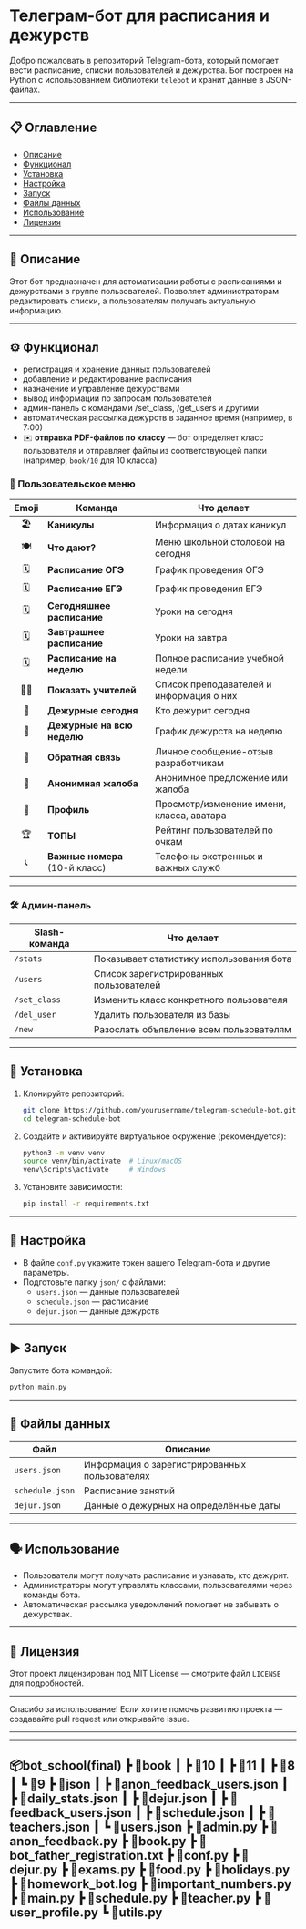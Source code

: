 # Телеграм-бот для расписания и дежурств

Добро пожаловать в репозиторий Telegram-бота, который помогает вести расписание, списки пользователей и дежурства.
Бот построен на Python с использованием библиотеки `telebot` и хранит данные в JSON-файлах.

---

## 📋 Оглавление

* [Описание](#-описание)
* [Функционал](#-функционал)
* [Установка](#-установка)
* [Настройка](#-настройка)
* [Запуск](#-запуск)
* [Файлы данных](#-файлы-данных)
* [Использование](#-использование)
* [Лицензия](#-лицензия)

---

## 📝 Описание

Этот бот предназначен для автоматизации работы с расписаниями и дежурствами в группе пользователей.
Позволяет администраторам редактировать списки, а пользователям получать актуальную информацию.

---

## ⚙️ Функционал

* регистрация и хранение данных пользователей
* добавление и редактирование расписания
* назначение и управление дежурствами
* вывод информации по запросам пользователей
* админ-панель с командами /set\_class, /get\_users и другими
* автоматическая рассылка дежурств в заданное время (например, в 7:00)
* ✉️ **отправка PDF-файлов по классу** — бот определяет класс пользователя и отправляет файлы из соответствующей папки (например, `book/10` для 10 класса)

### 📲 Пользовательское меню

| Emoji | Команда                        | Что делает                                |
| :---: | ------------------------------ | ----------------------------------------- |
|   🏖  | **Каникулы**                   | Информация о датах каникул                |
|  🍽️  | **Что дают?**                  | Меню школьной столовой на сегодня         |
|   🗓  | **Расписание ОГЭ**             | График проведения ОГЭ                     |
|   🗓  | **Расписание ЕГЭ**             | График проведения ЕГЭ                     |
|   🗓  | **Сегодняшнее расписание**     | Уроки на сегодня                          |
|   🗓  | **Завтрашнее расписание**      | Уроки на завтра                           |
|   🗓  | **Расписание на неделю**       | Полное расписание учебной недели          |
| 👩‍🏫 | **Показать учителей**          | Список преподавателей и информация о них  |
|   📝  | **Дежурные сегодня**           | Кто дежурит сегодня                       |
|   📝  | **Дежурные на всю неделю**     | График дежурств на неделю                 |
|   📢  | **Обратная связь**             | Личное сообщение-отзыв разработчикам      |
|   📢  | **Анонимная жалоба**           | Анонимное предложение или жалоба          |
|   👤  | **Профиль**                    | Просмотр/изменение имени, класса, аватара |
|   🏆  | **ТОПЫ**                       | Рейтинг пользователей по очкам            |
|   📞  | **Важные номера** (10-й класс) | Телефоны экстренных и важных служб        |

---

### 🛠️ Админ-панель

| Slash-команда | Что делает                               |
| ------------- | ---------------------------------------- |
| `/stats`      | Показывает статистику использования бота |
| `/users`      | Список зарегистрированных пользователей  |
| `/set_class`  | Изменить класс конкретного пользователя  |
| `/del_user`   | Удалить пользователя из базы             |
| `/new`        | Разослать объявление всем пользователям  |

---

## 🚀 Установка

1. Клонируйте репозиторий:

   ```bash
   git clone https://github.com/yourusername/telegram-schedule-bot.git
   cd telegram-schedule-bot
   ```

2. Создайте и активируйте виртуальное окружение (рекомендуется):

   ```bash
   python3 -m venv venv
   source venv/bin/activate  # Linux/macOS
   venv\Scripts\activate     # Windows
   ```

3. Установите зависимости:

   ```bash
   pip install -r requirements.txt
   ```
---

## 🔧 Настройка
- В файле `conf.py` укажите токен вашего Telegram-бота и другие параметры.  
- Подготовьте папку `json/` с файлами:  
  - `users.json` — данные пользователей  
  - `schedule.json` — расписание  
  - `dejur.json` — данные дежурств  

---

## ▶️ Запуск
Запустите бота командой:  
```bash
python main.py
```

---

## 📂 Файлы данных

| Файл           | Описание                             |
| -------------- | ---------------------------------- |
| `users.json`   | Информация о зарегистрированных пользователях |
| `schedule.json`| Расписание занятий    |
| `dejur.json`   | Данные о дежурных на определённые даты |

---

## 🗣 Использование
- Пользователи могут получать расписание и узнавать, кто дежурит.  
- Администраторы могут управлять классами, пользователями через команды бота.  
- Автоматическая рассылка уведомлений помогает не забывать о дежурствах.

---

## 📄 Лицензия
Этот проект лицензирован под MIT License — смотрите файл `LICENSE` для подробностей.

---

Спасибо за использование! Если хотите помочь развитию проекта — создавайте pull request или открывайте issue.

---
---
📦bot_school(final)
 ┣ 📂book
 ┃ ┣ 📂10
 ┃ ┣ 📂11
 ┃ ┣ 📂8
 ┃ ┗ 📂9
 ┣ 📂json
 ┃ ┣ 📜anon_feedback_users.json
 ┃ ┣ 📜daily_stats.json
 ┃ ┣ 📜dejur.json
 ┃ ┣ 📜feedback_users.json
 ┃ ┣ 📜schedule.json
 ┃ ┣ 📜teachers.json
 ┃ ┗ 📜users.json
 ┣ 📜admin.py
 ┣ 📜anon_feedback.py
 ┣ 📜book.py
 ┣ 📜bot_father_registration.txt
 ┣ 📜conf.py
 ┣ 📜dejur.py
 ┣ 📜exаms.py
 ┣ 📜food.py
 ┣ 📜holidays.py
 ┣ 📜homework_bot.log
 ┣ 📜important_numbers.py
 ┣ 📜main.py
 ┣ 📜schedule.py
 ┣ 📜teacher.py
 ┣ 📜user_profile.py
 ┗ 📜utils.py
---
